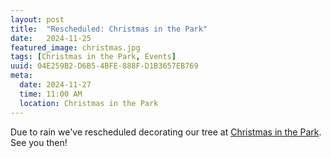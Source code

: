 ```yaml
---
layout: post
title:  "Rescheduled: Christmas in the Park"
date:   2024-11-25
featured_image: christmas.jpg
tags: [Christmas in the Park, Events]
uuid: 04E259B2-D6B5-4BFE-888F-D1B3657EB769
meta:
  date: 2024-11-27
  time: 11:00 AM
  location: Christmas in the Park
---
```


Due to rain we've rescheduled decorating our tree at [Christmas in the Park](https://christmasinthepark.com). See you then!

